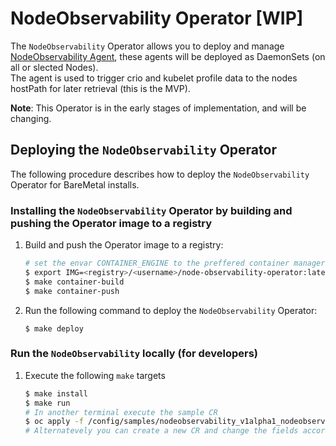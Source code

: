 # NodeObservability Operator [WIP]

The `NodeObservability` Operator allows you to deploy and manage [NodeObservability Agent](https://github.com/openshift/node-observability-agent), these agents will be deployed as DaemonSets (on all or slected Nodes). \
The agent is used to trigger crio and kubelet profile data to the nodes hostPath for later retrieval (this is the MVP). 

**Note**: This Operator is in the early stages of implementation, and will be changing.

## Deploying the `NodeObservability` Operator
The following procedure describes how to deploy the `NodeObservability` Operator for BareMetal
installs.

### Installing the `NodeObservability` Operator by building and pushing the Operator image to a registry
1. Build and push the Operator image to a registry:
   ```sh
   # set the envar CONTAINER_ENGINE to the preffered container manager tool (default is podman)
   $ export IMG=<registry>/<username>/node-observability-operator:latest
   $ make container-build
   $ make container-push
   ```
2. Run the following command to deploy the `NodeObservability` Operator:
    ```
    $ make deploy
    ```

### Run the `NodeObservability` locally (for developers)
1. Execute the following `make` targets
   ```sh
   $ make install
   $ make run
   # In another terminal execute the sample CR
   $ oc apply -f /config/samples/nodeobservability_v1alpha1_nodeobservability-all.yaml
   # Alternatevely you can create a new CR and change the fields accordingly
   ```
